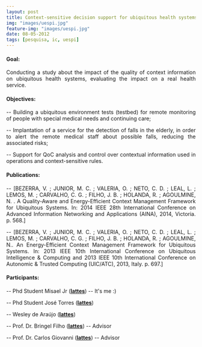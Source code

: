 ```yaml
---
layout: post
title: Context-sensitive decision support for ubiquitous health systems (U-HEALTH) (2012 -- 2013)
img: "images/uespi.jpg"
feature-img: "images/uespi.jpg"
date: 08-05-2012
tags: [pesquisa, ic, uespi]
---
```


#### Goal: 
<p align="justify"> Conducting a study about the impact of the quality of context information on ubiquitous health systems, evaluating the impact on a real health service. </p>

#### Objectives: 

  <p align="justify"> -- Building a ubiquitous environment tests (testbed) for remote monitoring of people with special medical needs and continuing care;</p>

  <p align="justify"> -- Implantation of a service for the detection of falls in the elderly, in order to alert the remote medical staff about possible falls, reducing the associated risks;</p>

  <p align="justify"> -- Support for QoC analysis and control over contextual information used in operations and context-sensitive rules.</p> 

#### Publications:

  <p align="justify"> -- [BEZERRA, V. ; JUNIOR, M. C. ; VALERIA, O. ; NETO, C. D. ; LEAL, L. ; LEMOS, M. ; CARVALHO, C. G. ; FILHO, J. B. ; HOLANDA, R. ; AGOULMINE, N. . A Quality-Aware and Energy-Efficient Context Management Framework for Ubiquitous Systems. In: 2014 IEEE 28th International Conference on Advanced Information Networking and Applications (AINA), 2014, Victoria. p. 568.]</p>

  <p align="justify"> -- [BEZERRA, V. ; JUNIOR, M. C. ; VALERIA, O. ; NETO, C. D. ; LEAL, L. ; LEMOS, M. ; CARVALHO, C. G. ; FILHO, J. B. ; HOLANDA, R. ; AGOULMINE, N.. An Energy-Efficient Context Management Framework for Ubiquitous Systems. In: 2013 IEEE 10th International Conference on Ubiquitous Intelligence & Computing and 2013 IEEE 10th International Conference on Autonomic & Trusted Computing (UIC/ATC), 2013, Italy. p. 697.]</p>


#### Participants:

-- Phd Student Misael Jr (<b><a href="http://lattes.cnpq.br/7927035309009307">lattes</a></b>) -- It's me :)

-- Phd Student José Torres (<b><a href="http://lattes.cnpq.br/9861146782162614">lattes</a></b>)

-- Wesley de Araújo (<b><a href="http://lattes.cnpq.br/0059433554725987">lattes</a></b>)

-- Prof. Dr. Bringel Filho (<b><a href="http://lattes.cnpq.br/0230436519183726">lattes</a></b>) -- Advisor

-- Prof. Dr. Carlos Giovanni (<b><a href="http://lattes.cnpq.br/9173102402342837">lattes</a></b>) -- Advisor

